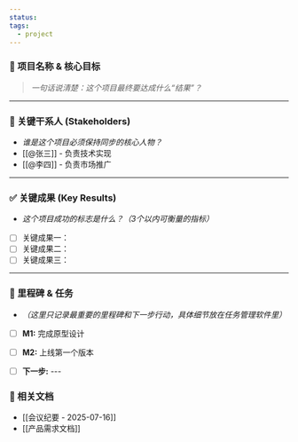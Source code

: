 ```yaml
---
status: 
tags:
  - project
---
```

### 🎯 项目名称 & 核心目标
> *一句话说清楚：这个项目最终要达成什么“结果”？*
> 

---
### 👥 关键干系人 (Stakeholders)
* *谁是这个项目必须保持同步的核心人物？*
* [[@张三]] - 负责技术实现
* [[@李四]] - 负责市场推广

---
### ✅ 关键成果 (Key Results)
* *这个项目成功的标志是什么？（3个以内可衡量的指标）*
- [ ] 关键成果一：
- [ ] 关键成果二：
- [ ] 关键成果三：

---
### 📌 里程碑 & 任务
* *（这里只记录最重要的里程碑和下一步行动，具体细节放在任务管理软件里）*
- [ ] **M1:** 完成原型设计
- [ ] **M2:** 上线第一个版本
- [ ] **下一步:** ---


### 🔗 相关文档

* [[会议纪要 - 2025-07-16]]
* [[产品需求文档]]
